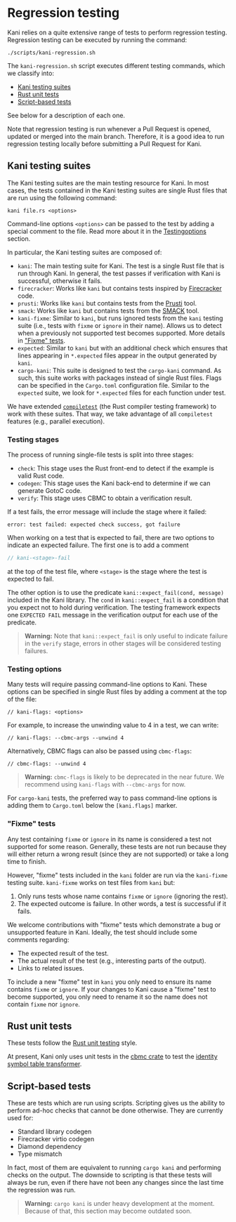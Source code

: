 # Regression testing

Kani relies on a quite extensive range of tests to perform regression testing.
Regression testing can be executed by running the command:

```
./scripts/kani-regression.sh
```

The `kani-regression.sh` script executes different testing commands, which we classify into:
 * [Kani testing suites](#kani-testing-suites)
 * [Rust unit tests](#rust-unit-tests)
 * [Script-based tests](#script-based-tests)

See below for a description of each one.

Note that regression testing is run whenever a Pull Request is opened, updated or merged
into the main branch. Therefore, it is a good idea to run regression testing locally before
submitting a Pull Request for Kani.

## Kani testing suites

The Kani testing suites are the main testing resource for Kani. In most cases, the
tests contained in the Kani testing suites are single Rust files that are run
using the following command:

```
kani file.rs <options>
```

Command-line options `<options>` can be passed to the test by adding a special
comment to the file.
Read more about it in the [Testingoptions](#testing-options) section.

In particular, the Kani testing suites are composed of:
 * `kani`: The main testing suite for Kani. The test is a single Rust file that is
          run through Kani. In general, the test passes if verification with Kani
          is successful, otherwise it fails.
 * `firecracker`: Works like `kani` but contains tests inspired by
   [Firecracker](https://github.com/firecracker-microvm/firecracker) code.
 * `prusti`: Works like `kani` but contains tests from the
   [Prusti](https://github.com/viperproject/prusti-dev) tool.
 * `smack`: Works like `kani` but contains tests from the
   [SMACK](https://github.com/smackers/smack) tool.
 * `kani-fixme`: Similar to `kani`, but runs ignored tests from the `kani` testing
                suite (i.e., tests with `fixme` or `ignore` in their name).
                Allows us to detect when a previously not supported test becomes
                supported. More details in ["Fixme" tests](#"fixme"-tests).
 * `expected`: Similar to `kani` but with an additional check which ensures that
               lines appearing in `*.expected` files appear in the output
               generated by `kani`.
 * `cargo-kani`: This suite is designed to test the `cargo-kani` command. As such,
                this suite works with packages instead of single Rust files.
                Flags can be specified in the `Cargo.toml` configuration file.
                Similar to the `expected` suite, we look for `*.expected` files
                for each function under test.

We have extended
[`compiletest`](https://rustc-dev-guide.rust-lang.org/tests/intro.html) (the
Rust compiler testing framework) to work with these suites. That way, we take
advantage of all `compiletest` features (e.g., parallel execution).

### Testing stages

The process of running single-file tests is split into three stages:
 * `check`: This stage uses the Rust front-end to detect if the example is valid
   Rust code.
 * `codegen`: This stage uses the Kani back-end to determine if we can generate
   GotoC code.
 * `verify`: This stage uses CBMC to obtain a verification result.

If a test fails, the error message will include the stage where it failed:

```
error: test failed: expected check success, got failure
```

When working on a test that is expected to fail, there are two options to
indicate an expected failure. The first one is to add a comment

```rust
// kani-<stage>-fail
```
at the top of the test file, where `<stage>` is the stage where the test is
expected to fail.

The other option is to use the predicate `kani::expect_fail(cond, message)`
included in the Kani library. The `cond` in `kani::expect_fail` is a condition
that you expect not to hold during verification. The testing framework expects
one `EXPECTED FAIL` message in the verification output for each use of the
predicate.

> **Warning:** Note that `kani::expect_fail` is only useful to indicate
> failure in the `verify` stage, errors in other stages will be considered
> testing failures.

### Testing options

Many tests will require passing command-line options to Kani. These options can
be specified in single Rust files by adding a comment at the top of the file:
```
// kani-flags: <options>
```

For example, to increase the unwinding value to 4 in a test, we can write:

```
// kani-flags: --cbmc-args --unwind 4
```

Alternatively, CBMC flags can also be passed using `cbmc-flags`:

```
// cbmc-flags: --unwind 4
```

> **Warning:** `cbmc-flags` is likely to be deprecated in the near future. We
> recommend using `kani-flags` with `--cbmc-args` for now.

For `cargo-kani` tests, the preferred way to pass command-line options is adding
them to `Cargo.toml` below the `[kani.flags]` marker.

### "Fixme" tests

Any test containing `fixme` or `ignore` in its name is considered a test not
supported for some reason. Generally, these tests are not run because they will
either return a wrong result (since they are not supported) or take a long time
to finish.

However, "fixme" tests included in the `kani` folder are run via the `kani-fixme`
testing suite. `kani-fixme` works on test files from `kani` but:
 1. Only runs tests whose name contains `fixme` or `ignore` (ignoring the rest).
 2. The expected outcome is failure. In other words, a test is successful if it
    fails.

We welcome contributions with "fixme" tests which demonstrate a bug or
unsupported feature in Kani. Ideally, the test should include some comments
regarding:
 * The expected result of the test.
 * The actual result of the test (e.g., interesting parts of the output).
 * Links to related issues.

To include a new "fixme" test in `kani` you only need to ensure its name contains
`fixme` or `ignore`. If your changes to Kani cause a "fixme" test to become
supported, you only need to rename it so the name does not contain `fixme` nor
`ignore`.

## Rust unit tests

These tests follow the
[Rust unit testing](https://doc.rust-lang.org/rust-by-example/testing/unit_testing.html)
style.

At present, Kani only uses unit tests in the
[cbmc crate](https://github.com/model-checking/kani/tree/main/compiler/cbmc)
to test the
[identity symbol table transformer](https://github.com/model-checking/kani/blob/main/compiler/cbmc/src/goto_program/symtab_transformer/identity_transformer.rs).

## Script-based tests

These are tests which are run using scripts. Scripting gives us the ability to
perform ad-hoc checks that cannot be done otherwise. They are currently used
for:
 * Standard library codegen
 * Firecracker virtio codegen
 * Diamond dependency
 * Type mismatch

In fact, most of them are equivalent to running `cargo kani` and performing
checks on the output. The downside to scripting is that these tests will always
be run, even if there have not been any changes since the last time the
regression was run.

> **Warning:** `cargo kani` is under heavy development at the moment. Because of
> that, this section may become outdated soon.
